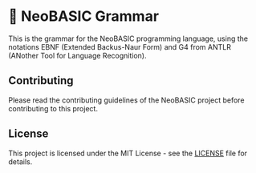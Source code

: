 # 🔰 NeoBASIC Grammar

This is the grammar for the NeoBASIC programming language, using the notations EBNF (Extended Backus-Naur Form) and G4 from ANTLR (ANother Tool for Language Recognition).

## Contributing

Please read the contributing guidelines of the NeoBASIC project before contributing to this project.

## License

This project is licensed under the MIT License - see the [LICENSE](LICENSE) file for details.

